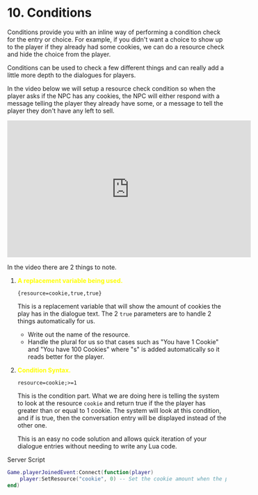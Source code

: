 # 10. Conditions

Conditions provide you with an inline way of performing a condition check for the entry or choice. For example, if you didn't want a choice to show up to the player if they already had some cookies, we can do a resource check and hide the choice from the player.

Conditions can be used to check a few different things and can really add a little more depth to the dialogues for players.

In the video below we will setup a resource check condition so when the player asks if the NPC has any cookies, the NPC will either respond with a message telling the player they already have some, or a message to tell the player they don't have any left to sell.

<iframe width="560" height="315" src="https://www.youtube.com/embed/BqoWeqU1ZCE" title="YouTube video player" frameborder="0" allow="accelerometer; autoplay; clipboard-write; encrypted-media; gyroscope; picture-in-picture" allowfullscreen></iframe>

In the video there are 2 things to note.

1. <span style="color: yellow">**A replacement variable being used.**</span>

	`{resource=cookie,true,true}`

	This is a replacement variable that will show the amount of cookies the play has in the dialogue text. The 2 `true` parameters are to handle 2 things automatically for us.

	- Write out the name of the resource.
	- Handle the plural for us so that cases such as "You have 1 Cookie" and "You have 100 Cookies" where "s" is added automatically so it reads better for the player.

2. <span style="color: yellow">**Condition Syntax.**</span>

	`resource=cookie;>=1`

	This is the condition part. What we are doing here is telling the system to look at the resource `cookie` and return true if the the player has greater than or equal to 1 cookie. The system will look at this condition, and if is true, then the conversation entry will be displayed instead of the other one.

	This is an easy no code solution and allows quick iteration of your dialogue entries without needing to write any Lua code.

Server Script

```lua
Game.playerJoinedEvent:Connect(function(player)
	player:SetResource("cookie", 0) -- Set the cookie amount when the player joins
end)
```

